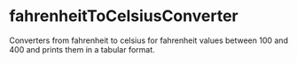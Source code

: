 # fahrenheitToCelsiusConverter
Converters from fahrenheit to celsius for fahrenheit values between 100 and 400 and prints them in a tabular format.
